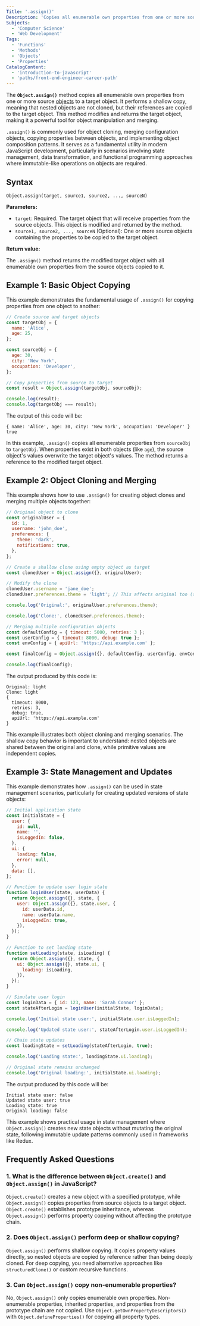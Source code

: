 ```yaml
---
Title: '.assign()'
Description: 'Copies all enumerable own properties from one or more source objects to a target object.'
Subjects:
  - 'Computer Science'
  - 'Web Development'
Tags:
  - 'Functions'
  - 'Methods'
  - 'Objects'
  - 'Properties'
CatalogContent:
  - 'introduction-to-javascript'
  - 'paths/front-end-engineer-career-path'
---
```


The **`Object.assign()`** method copies all enumerable own properties from one or more source [objects](https://www.codecademy.com/resources/docs/javascript/objects) to a target object. It performs a shallow copy, meaning that nested objects are not cloned, but their references are copied to the target object. This method modifies and returns the target object, making it a powerful tool for object manipulation and merging.

`.assign()` is commonly used for object cloning, merging configuration objects, copying properties between objects, and implementing object composition patterns. It serves as a fundamental utility in modern JavaScript development, particularly in scenarios involving state management, data transformation, and functional programming approaches where immutable-like operations on objects are required.

## Syntax

```pseudo
Object.assign(target, source1, source2, ..., sourceN)
```

**Parameters:**

- `target`: Required. The target object that will receive properties from the source objects. This object is modified and returned by the method.
- `source1, source2, ..., sourceN` (Optional): One or more source objects containing the properties to be copied to the target object.

**Return value:**

The `.assign()` method returns the modified target object with all enumerable own properties from the source objects copied to it.

## Example 1: Basic Object Copying

This example demonstrates the fundamental usage of `.assign()` for copying properties from one object to another:

```js
// Create source and target objects
const targetObj = {
  name: 'Alice',
  age: 25,
};

const sourceObj = {
  age: 30,
  city: 'New York',
  occupation: 'Developer',
};

// Copy properties from source to target
const result = Object.assign(targetObj, sourceObj);

console.log(result);
console.log(targetObj === result);
```

The output of this code will be:

```shell
{ name: 'Alice', age: 30, city: 'New York', occupation: 'Developer' }
true
```

In this example, `.assign()` copies all enumerable properties from `sourceObj` to `targetObj`. When properties exist in both objects (like `age`), the source object's values overwrite the target object's values. The method returns a reference to the modified target object.

## Example 2: Object Cloning and Merging

This example shows how to use `.assign()` for creating object clones and merging multiple objects together:

```js
// Original object to clone
const originalUser = {
  id: 1,
  username: 'john_doe',
  preferences: {
    theme: 'dark',
    notifications: true,
  },
};

// Create a shallow clone using empty object as target
const clonedUser = Object.assign({}, originalUser);

// Modify the clone
clonedUser.username = 'jane_doe';
clonedUser.preferences.theme = 'light'; // This affects original too (shallow copy)

console.log('Original:', originalUser.preferences.theme);

console.log('Clone:', clonedUser.preferences.theme);

// Merging multiple configuration objects
const defaultConfig = { timeout: 5000, retries: 3 };
const userConfig = { timeout: 8000, debug: true };
const envConfig = { apiUrl: 'https://api.example.com' };

const finalConfig = Object.assign({}, defaultConfig, userConfig, envConfig);

console.log(finalConfig);
```

The output produced by this code is:

```shell
Original: light
Clone: light
{
  timeout: 8000,
  retries: 3,
  debug: true,
  apiUrl: 'https://api.example.com'
}
```

This example illustrates both object cloning and merging scenarios. The shallow copy behavior is important to understand: nested objects are shared between the original and clone, while primitive values are independent copies.

## Example 3: State Management and Updates

This example demonstrates how `.assign()` can be used in state management scenarios, particularly for creating updated versions of state objects:

```js
// Initial application state
const initialState = {
  user: {
    id: null,
    name: '',
    isLoggedIn: false,
  },
  ui: {
    loading: false,
    error: null,
  },
  data: [],
};

// Function to update user login state
function loginUser(state, userData) {
  return Object.assign({}, state, {
    user: Object.assign({}, state.user, {
      id: userData.id,
      name: userData.name,
      isLoggedIn: true,
    }),
  });
}

// Function to set loading state
function setLoading(state, isLoading) {
  return Object.assign({}, state, {
    ui: Object.assign({}, state.ui, {
      loading: isLoading,
    }),
  });
}

// Simulate user login
const loginData = { id: 123, name: 'Sarah Connor' };
const stateAfterLogin = loginUser(initialState, loginData);

console.log('Initial state user:', initialState.user.isLoggedIn);

console.log('Updated state user:', stateAfterLogin.user.isLoggedIn);

// Chain state updates
const loadingState = setLoading(stateAfterLogin, true);

console.log('Loading state:', loadingState.ui.loading);

// Original state remains unchanged
console.log('Original loading:', initialState.ui.loading);
```

The output produced by this code will be:

```shell
Initial state user: false
Updated state user: true
Loading state: true
Original loading: false
```

This example shows practical usage in state management where `Object.assign()` creates new state objects without mutating the original state, following immutable update patterns commonly used in frameworks like Redux.

## Frequently Asked Questions

### 1. What is the difference between `Object.create()` and `Object.assign()` in JavaScript?

`Object.create()` creates a new object with a specified prototype, while `Object.assign()` copies properties from source objects to a target object. `Object.create()` establishes prototype inheritance, whereas `Object.assign()` performs property copying without affecting the prototype chain.

### 2. Does `Object.assign()` perform deep or shallow copying?

`Object.assign()` performs shallow copying. It copies property values directly, so nested objects are copied by reference rather than being deeply cloned. For deep copying, you need alternative approaches like `structuredClone()` or custom recursive functions.

### 3. Can `Object.assign()` copy non-enumerable properties?

No, `Object.assign()` only copies enumerable own properties. Non-enumerable properties, inherited properties, and properties from the prototype chain are not copied. Use `Object.getOwnPropertyDescriptors()` with `Object.defineProperties()` for copying all property types.
